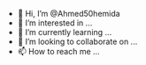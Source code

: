 - 👋 Hi, I’m @Ahmed50hemida
- 👀 I’m interested in ...
- 🌱 I’m currently learning ...
- 💞️ I’m looking to collaborate on ...
- 📫 How to reach me ...

<!---
Ahmed50hemida/Ahmed50hemida is a ✨ special ✨ repository because its `README.md` (this file) appears on your GitHub profile.
You can click the Preview link to take a look at your changes.
--->
